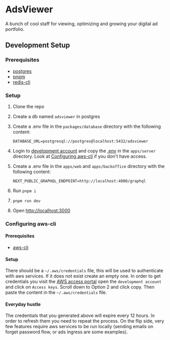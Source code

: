 # AdsViewer

A bunch of cool staff for viewing, optimizing and growing your digital ad portfolio.

## Development Setup

### Prerequisites

- [postgres](https://www.postgresql.org/download/)
- [pnpm](https://pnpm.io/installation)
- [redis-cli](https://redis.io/docs/latest/operate/oss_and_stack/install/install-redis/)

### Setup

1. Clone the repo
2. Create a db named `adsviewer` in postgres
3. Create a .env file in the `packages/database` directory with the following content:
   ```env
   DATABASE_URL=postgresql://postgres@localhost:5432/adsviewer
   ```
4. Login to [development account](https://d-9067fd5baf.awsapps.com/start/#/?tab=accounts) and copy
   the [.env](https://eu-central-1.console.aws.amazon.com/s3/object/local-adsviewer?region=eu-central-1&bucketType=general&prefix=server/.env)
   in the `apps/server` directory. Look at [Configuring aws-cli](#configuring-aws-cli) if you don't
   have access.

5. Create a .env file in the `apps/web` and `apps/backoffice` directory with the following content:

   ```env
   NEXT_PUBLIC_GRAPHQL_ENDPOINT=http://localhost:4000/graphql
   ```

6. Run `pnpm i`
7. `pnpm run dev`
8. Open [http://localhost:3000](http://localhost:3000)

### Configuring aws-cli

#### Prerequisites

- [aws-cli](https://docs.aws.amazon.com/cli/latest/userguide/install-cliv2.html)

#### Setup

There should be a `~/.aws/credentials` file, this will be used to authenticate with aws services. If it does not exist
create an empty one. In order to get credentials you visit
the [AWS access portal](https://d-9067fd5baf.awsapps.com/start/#/?tab=accounts) open the `development account` and click
on `Access keys`. Scroll down to Option 2 and click copy. Then paste the content in
the `~/.aws/credentials` file.

#### Everyday hustle

The credentials that you generated above will expire every 12 hours. In order to refresh them you need to repeat the
process. On the flip side, very few features require aws services to be run locally (sending emails on forget password
flow, or ads ingress are some examples).
